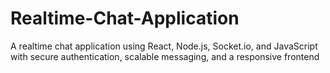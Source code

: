 # Realtime-Chat-Application
A realtime chat application using React, Node.js, Socket.io, and JavaScript with secure authentication, scalable messaging, and a responsive frontend
